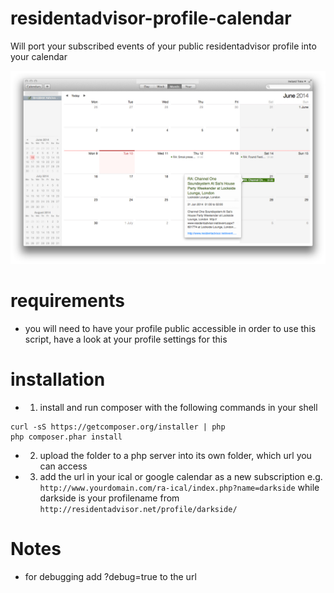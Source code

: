 residentadvisor-profile-calendar
================================

Will port your subscribed events of your public residentadvisor profile into your calendar

![Preview](/preview.jpg?raw=true "Preview")

# requirements

* you will need to have your profile public accessible in order to use this script, have a look at your profile settings for this

# installation

* 1. install and run composer with the following commands in your shell

```
curl -sS https://getcomposer.org/installer | php
php composer.phar install
```

* 2. upload the folder to a php server into its own folder, which url you can access
* 3. add the url in your ical or google calendar as a new subscription e.g. ```http://www.yourdomain.com/ra-ical/index.php?name=darkside``` while darkside is your profilename from ```http://residentadvisor.net/profile/darkside/```

# Notes

* for debugging add ?debug=true to the url
